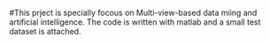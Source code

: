 #This prject is specially focous on Multi-view-based data miing and artificial intelligence.
The code is written with matlab and a small test dataset is attached.
